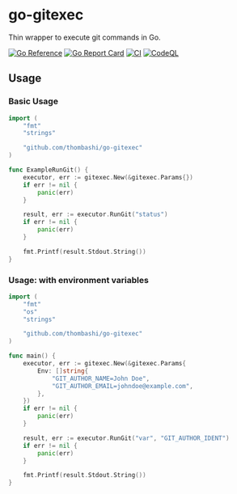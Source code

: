 # go-gitexec

Thin wrapper to execute git commands in Go.

[![Go Reference](https://pkg.go.dev/badge/github.com/thombashi/go-gitexec.svg)](https://pkg.go.dev/github.com/thombashi/go-gitexec)
[![Go Report Card](https://goreportcard.com/badge/github.com/thombashi/go-gitexec)](https://goreportcard.com/report/github.com/thombashi/go-gitexec)
[![CI](https://github.com/thombashi/go-gitexec/actions/workflows/ci.yaml/badge.svg)](https://github.com/thombashi/go-gitexec/actions/workflows/ci.yaml)
[![CodeQL](https://github.com/thombashi/go-gitexec/actions/workflows/github-code-scanning/codeql/badge.svg)](https://github.com/thombashi/go-gitexec/actions/workflows/github-code-scanning/codeql)


## Usage

### Basic Usage

```go
import (
	"fmt"
	"strings"

	"github.com/thombashi/go-gitexec"
)

func ExampleRunGit() {
	executor, err := gitexec.New(&gitexec.Params{})
	if err != nil {
		panic(err)
	}

	result, err := executor.RunGit("status")
	if err != nil {
		panic(err)
	}

	fmt.Printf(result.Stdout.String())
}
```

### Usage: with environment variables

```go
import (
    "fmt"
    "os"
    "strings"

    "github.com/thombashi/go-gitexec"
)

func main() {
	executor, err := gitexec.New(&gitexec.Params{
		Env: []string{
			"GIT_AUTHOR_NAME=John Doe",
			"GIT_AUTHOR_EMAIL=johndoe@example.com",
		},
	})
	if err != nil {
		panic(err)
	}

	result, err := executor.RunGit("var", "GIT_AUTHOR_IDENT")
	if err != nil {
		panic(err)
	}

	fmt.Printf(result.Stdout.String())
}
```
